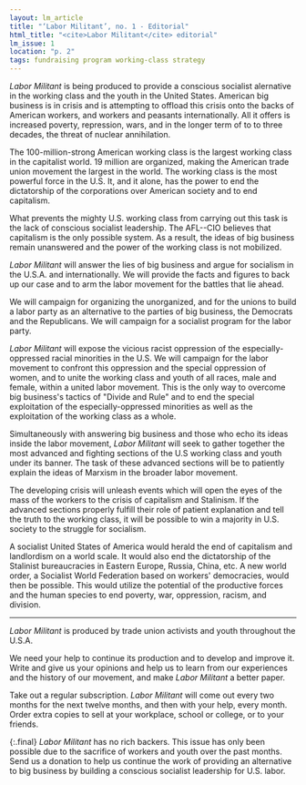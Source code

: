 ```yaml
---
layout: lm_article
title: "‘Labor Militant’, no. 1 - Editorial"
html_title: "<cite>Labor Militant</cite> editorial"
lm_issue: 1
location: "p. 2"
tags: fundraising program working-class strategy
---
```


<span class="drop-cap"><cite><span class="drop-cap__initial">L</span>abor Militant</cite> is</span>
being produced to provide a conscious socialist alernative in the working class and the youth in the United States.
American big business is in crisis and is attempting to offload this  crisis onto the backs of American workers,
and workers and peasants internationally. All it offers is increased poverty, repression, wars,
and in the longer term of to to three decades, the threat of nuclear annihilation.

The 100-million-strong American working class is the largest working class in the capitalist world.
19 million are organized, making the American trade union movement the largest in the world.
The working class is the most powerful force in the U.S.
It, and it alone, has the power to end the dictatorship of the corporations over American society and to end capitalism.

What prevents the mighty U.S. working class from carrying out this task is the lack of conscious socialist leadership.
The <abbr>AFL--CIO</abbr> believes that capitalism is the only possible system.
As a result, the ideas of big business remain unanswered and the power of the working class is not mobilized.

<cite>Labor Militant</cite> will answer the lies of big business and argue for socialism in the U.S.A. and internationally.
We will provide the facts and figures to back up our case and to arm the labor movement for the battles that lie ahead.

We will campaign for organizing the unorganized, and for the unions to build a labor party
as an alternative to the parties of big business, the Democrats and the Republicans.
We will campaign for a socialist program for the labor party.

<cite>Labor Militant</cite> will expose the vicious racist oppression of the especially-oppressed racial minorities in the U.S.
We will campaign for the labor movement to confront this oppression and the special oppression of women,
and to unite the working class and youth of all races, male and female, within a united labor movement.
This is the only way to overcome big business's tactics of "Divide and Rule" and to end the special exploitation
of the especially-oppressed minorities as well as the exploitation of the working class as a whole.

Simultaneously with answering big business and those who echo its ideas inside the labor movement,
<cite>Labor Militant</cite> will seek to gather together the most advanced and fighting sections of the U.S working class and youth under its banner.
The task of these advanced sections will be to patiently explain the ideas of Marxism in the broader labor movement.

The developing crisis will unleash events which will open the eyes of the mass of the workers to the crisis of capitalism and Stalinism.
If the advanced sections properly fulfill their role of patient explanation and tell the truth to the working class,
it will be possible to win a majority in U.S. society to the struggle for socialism.

A socialist United States of America would herald the end of capitalism and landlordism on a world scale.
It would also end the dictatorship of the Stalinist bureaucracies in Eastern Europe, Russia, China, etc.
A new world order, a Socialist World Federation based on workers' democracies, would then be possible.
This would utilize the potential of the productive forces and the human species to end poverty, war, oppression, racism, and division.

* * *

<cite>Labor Militant</cite> is produced by trade union activists and youth throughout the U.S.A.

We need your help to continue its production and to develop and improve it. Write and give us your opinions and help us to learn from our experiences and the history of our movement, and make <cite>Labor Militant</cite> a better paper.

Take out a regular subscription. <cite>Labor Militant</cite> will come out every two months for the next twelve months,
and then with your help, every month.
Order extra copies to sell at your workplace, school or college, or to your friends.

{:.final}
<cite>Labor Militant</cite> has no rich backers. This issue has only been possible due to the sacrifice of workers and youth
over the past months. Send us a donation to help us continue the work of providing an alternative to big business by
building a conscious socialist leadership for U.S. labor.